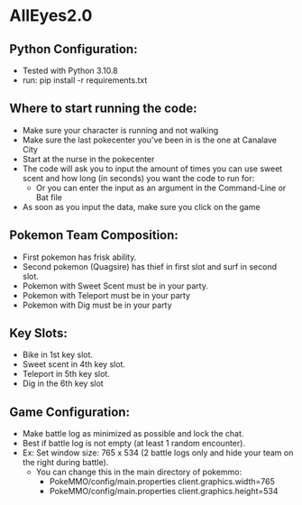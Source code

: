 # AllEyes2.0

## Python Configuration:
* Tested with Python 3.10.8
* run: pip install -r requirements.txt

## Where to start running the code:
* Make sure your character is running and not walking
* Make sure the last pokecenter you've been in is the one at Canalave City
* Start at the nurse in the pokecenter
* The code will ask you to input the amount of times you can use sweet scent and how long (in seconds) you want the code to run for:
    * Or you can enter the input as an argument in the Command-Line or Bat file
* As soon as you input the data, make sure you click on the game

## Pokemon Team Composition:
* First pokemon has frisk ability.
* Second pokemon (Quagsire) has thief in first slot and surf in second slot.
* Pokemon with Sweet Scent must be in your party.
* Pokemon with Teleport must be in your party
* Pokemon with Dig must be in your party

## Key Slots:
* Bike in 1st key slot.
* Sweet scent in 4th key slot.
* Teleport in 5th key slot.
* Dig in the 6th key slot

## Game Configuration:
* Make battle log as minimized as possible and lock the chat.
* Best if battle log is not empty (at least 1 random encounter).
* Ex: Set window size: 765 x 534 (2 battle logs only and hide your team on the right during battle).
    * You can change this in the main directory of pokemmo:
        * PokeMMO/config/main.properties client.graphics.width=765
        * PokeMMO/config/main.properties client.graphics.height=534
